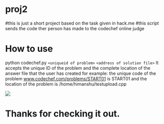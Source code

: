 # proj2
#this is just a short project based on the task given in hack.me
#this script sends the code ther person has made to the codechef online judge

# How to use 
python codechef.py `<uniqueid of problem>` `<address of solution file>`
It accepts the unique ID of the problem and the complete location of the answer file that the user has created
    for example: the unique code of the problem www.codechef.com/problems/START01 is START01
                  and the location of the problem is /home/himanshu/testupload.cpp

![](working2.gif)
                  
# Thanks for checking it out.
